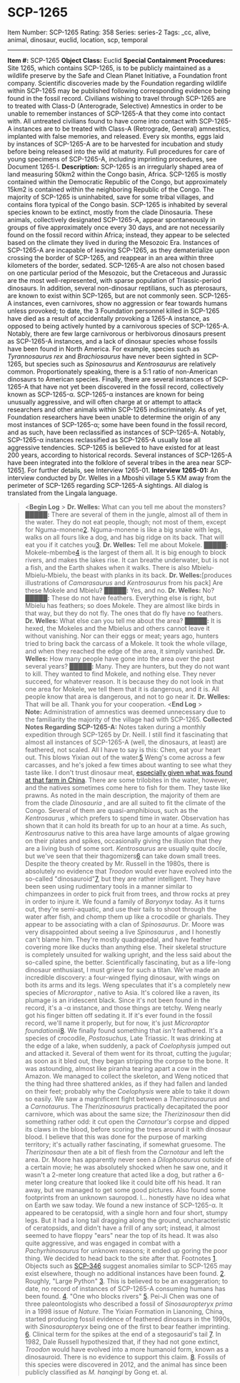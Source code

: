 # SCP-1265
Item Number: SCP-1265
Rating: 358
Series: series-2
Tags: _cc, alive, animal, dinosaur, euclid, location, scp, temporal

---

**Item #:** SCP-1265
**Object Class:** Euclid
**Special Containment Procedures:** Site 1265, which contains SCP-1265, is to be publicly maintained as a wildlife preserve by the Safe and Clean Planet Initiative, a Foundation front company. Scientific discoveries made by the Foundation regarding wildlife within SCP-1265 may be published following corresponding evidence being found in the fossil record.
Civilians wishing to travel through SCP-1265 are to treated with Class-D (Anterograde, Selective) Amnestics in order to be unable to remember instances of SCP-1265-A that they come into contact with. All untreated civilians found to have come into contact with SCP-1265-A instances are to be treated with Class-A (Retrograde, General) amnestics, implanted with false memories, and released.
Every six months, eggs laid by instances of SCP-1265-A are to be harvested for incubation and study before being released into the wild at maturity. Full procedures for care of young specimens of SCP-1265-A, including imprinting procedures, see Document 1265-I.
**Description:** SCP-1265 is an irregularly shaped area of land measuring 50km2 within the Congo basin, Africa. SCP-1265 is mostly contained within the Democratic Republic of the Congo, but approximately 15km2 is contained within the neighboring Republic of the Congo. The majority of SCP-1265 is uninhabited, save for some tribal villages, and contains flora typical of the Congo basin.
SCP-1265 is inhabited by several species known to be extinct, mostly from the clade Dinosauria. These animals, collectively designated SCP-1265-A, appear spontaneously in groups of five approximately once every 30 days, and are not necessarily found on the fossil record within Africa; instead, they appear to be selected based on the climate they lived in during the Mesozoic Era. Instances of SCP-1265-A are incapable of leaving SCP-1265, as they dematerialize upon crossing the border of SCP-1265, and reappear in an area within three kilometers of the border, sedated. SCP-1265-A are also not chosen based on one particular period of the Mesozoic, but the Cretaceous and Jurassic are the most well-represented, with sparse population of Triassic-period dinosaurs. In addition, several non-dinosaur reptilians, such as pterosaurs, are known to exist within SCP-1265, but are not commonly seen.
SCP-1265-A instances, even carnivores, show no aggression or fear towards humans unless provoked; to date, the 3 Foundation personnel killed in SCP-1265 have died as a result of accidentally provoking a 1265-A instance, as opposed to being actively hunted by a carnivorous species of SCP-1265-A.
Notably, there are few large carnivorous or herbivorous dinosaurs present as SCP-1265-A instances, and a lack of dinosaur species whose fossils have been found in North America. For example, species such as _Tyrannosaurus rex_ and _Brachiosaurus_ have never been sighted in SCP-1265, but species such as _Spinosaurus_ and _Kentrosaurus_ are relatively common. Proportionately speaking, there is a 5:1 ratio of non-American dinosaurs to American species.
Finally, there are several instances of SCP-1265-A that have not yet been discovered in the fossil record, collectively known as SCP-1265-α. SCP-1265-α instances are known for being unusually aggressive, and will often charge at or attempt to attack researchers and other animals within SCP-1265 indiscriminately. As of yet, Foundation researchers have been unable to determine the origin of any most instances of SCP-1265-α; some have been found in the fossil record, and as such, have been reclassified as instances of SCP-1265-A. Notably, SCP-1265-α instances reclassified as SCP-1265-A usually lose all aggressive tendencies.
SCP-1265 is believed to have existed for at least 200 years, according to historical records. Several instances of SCP-1265-A have been integrated into the folklore of several tribes in the area near SCP-1265[1](javascript:;). For further details, see Interview 1265-01.
**Interview 1265-01:** An interview conducted by Dr. Welles in a Mboshi village 5.5 KM away from the perimeter of SCP-1265 regarding SCP-1265-A sightings. All dialog is translated from the Lingala language.
> <**Begin Log** >
> **Dr. Welles:** What can you tell me about the monsters?
> **█████:** There are several of them in the jungle, almost all of them in the water. They do not eat people, though; not most of them, except for Nguma-monene[2](javascript:;). Nguma-monene is like a big snake with legs, walks on all fours like a dog, and has big ridge on its back. That will eat you if it catches you[3](javascript:;).
> **Dr. Welles:** Tell me about Mokele.
> **█████:** Mokele-mbembe[4](javascript:;) is the largest of them all. It is big enough to block rivers, and makes the lakes rise. It can breathe underwater, but is not a fish, and the Earth shakes when it walks. There is also Mbielu-Mbielu-Mbielu, the beast with planks in its back.
> **Dr. Welles:**[produces illustrations of _Camarasaurus_ and _Kentrosaurus_ from his pack] Are these Mokele and Mbielu?
> **█████:** Yes, and no.
> **Dr. Welles:** No?
> **█████:** These do not have feathers. Everything else is right, but Mbielu has feathers; so does Mokele. They are almost like birds in that way, but they do not fly. The ones that do fly have no feathers.
> **Dr. Welles:** What else can you tell me about the area?
> **█████:** It is hexed, the Mokeles and the Mbielus and others cannot leave it without vanishing. Nor can their eggs or meat; years ago, hunters tried to bring back the carcass of a Mokele. It took the whole village, and when they reached the edge of the area, it simply vanished.
> **Dr. Welles:** How many people have gone into the area over the past several years?
> **█████:** Many. They are hunters, but they do not want to kill. They wanted to find Mokele, and nothing else. They never succeed, for whatever reason. It is because they do not look in that one area for Mokele, we tell them that it is dangerous, and it is. All people know that area is dangerous, and not to go near it.
> **Dr. Welles:** That will be all. Thank you for your cooperation.
> <**End Log** >  
>  **Note:** Administration of amnestics was deemed unnecessary due to the familiarity the majority of the village had with SCP-1265.
**Collected Notes Regarding SCP-1265-A:** Notes taken during a monthly expedition through SCP-1265 by Dr. Neill.
> I still find it fascinating that almost all instances of SCP-1265-A (well, the dinosaurs, at least) are feathered, not scaled. All I have to say is this: Chen, eat your heart out. This blows Yixian out of the water.[5](javascript:;) Weng's come across a few carcasses, and he's joked a few times about wanting to see what they taste like. I don't trust dinosaur meat, [especially given what was found at that farm in China](/scp-563). There are some trilobites in the water, however, and the natives sometimes come here to fish for them. They taste like prawns.
> As noted in the main description, the majority of them are from the clade _Dinosauria_ , and are all suited to fit the climate of the Congo. Several of them are quasi-amphibious, such as the _Kentrosaurus_ , which prefers to spend time in water. Observation has shown that it can hold its breath for up to an hour at a time. As such, _Kentrosaurus_ native to this area have large amounts of algae growing on their plates and spikes, occasionally giving the illusion that they are a living bush of some sort. _Kentrosaurus_ are usually quite docile, but we've seen that their thagomizers[6](javascript:;) can take down small trees.
> Despite the theory created by Mr. Russell in the 1980s, there is absolutely no evidence that _Troodon_ would ever have evolved into the so-called "dinosauroid"[7](javascript:;), but they are rather intelligent. They have been seen using rudimentary tools in a manner similar to chimpanzees in order to pick fruit from trees, and throw rocks at prey in order to injure it.
> We found a family of _Baryonyx_ today. As it turns out, they're semi-aquatic, and use their tails to shoot through the water after fish, and chomp them up like a crocodile or gharials. They appear to be associating with a clan of _Spinosaurus_.
> Dr. Moore was very disappointed about seeing a live _Spinosaurus_ , and I honestly can't blame him. They're mostly quadrapedal, and have feather covering more like ducks than anything else. Their skeletal structure is completely unsuited for walking upright, and the less said about the so-called spine, the better. Scientifically fascinating, but as a life-long dinosaur enthusiast, I must grieve for such a titan.
> We've made an incredible discovery: a four-winged flying dinosaur, with wings on both its arms and its legs. Weng speculates that it's a completely new species of _Microraptor_ , native to Asia. It's colored like a raven, its plumage is an iridescent black. Since it's not been found in the record, it's a -α instance, and those things are tetchy. Weng nearly got his finger bitten off sedating it. If it's ever found in the fossil record, we'll name it properly, but for now, it's just _Microraptor foundationii_[8](javascript:;).
> We finally found something that _isn't_ feathered. It's a species of crocodile, _Postosuchus,_ Late Triassic. It was drinking at the edge of a lake, when suddenly, a pack of _Coelophysis_ jumped out and attacked it. Several of them went for its throat, cutting the jugular; as soon as it bled out, they began stripping the corpse to the bone. It was astounding, almost like piranha tearing apart a cow in the Amazon.
> We managed to collect the skeleton, and Weng noticed that the thing had three shattered ankles, as if they had fallen and landed on their feet; probably why the _Coelophysis_ were able to take it down so easily.
> We saw a magnificent fight between a _Therizinosaurus_ and a _Carnotaurus_. The _Therizinosaurus_ practically decapitated the poor carnivore, which was about the same size; the _Therizinosaur_ then did something rather odd: it cut open the _Carnotaur's_ corpse and dipped its claws in the blood, before scoring the trees around it with dinosaur blood. I believe that this was done for the purpose of marking territory; it's actually rather fascinating, if somewhat gruesome. The _Therizinosaur_ then ate a bit of flesh from the _Carnotaur_ and left the area.
> Dr. Moore has apparently never seen a _Dilophosaurus_ outside of a certain movie; he was absolutely shocked when he saw one, and it wasn't a 2-meter long creature that acted like a dog, but rather a 6-meter long creature that looked like it could bite off his head. It ran away, but we managed to get some good pictures. Also found some footprints from an unknown sauropod.
> I… honestly have no idea what on Earth we saw today.
> We found a new instance of SCP-1265-α. It appeared to be ceratopsid, with a single horn and four short, stumpy legs. But it had a long tail dragging along the ground, uncharacteristic of ceratopsids, and didn't have a frill of any sort; instead, it almost seemed to have floppy "ears" near the top of its head. It was also quite aggressive, and was engaged in combat with a _Pachyrhinosaurus_ for unknown reasons; it ended up goring the poor thing. We decided to head back to the site after that.
Footnotes
[1](javascript:;). Objects such as [SCP-346](/scp-346) suggest anomalies similar to SCP-1265 may exist elsewhere, though no additional instances have been found.
[2](javascript:;). Roughly, "Large Python"
[3](javascript:;). This is believed to be an exaggeration; to date, no record of instances of SCP-1265-A consuming humans has been found.
[4](javascript:;). "One who blocks rivers"
[5](javascript:;). Pei-Ji Chen was one of three paleontologists who described a fossil of _Sinosauropteryx prima_ in a 1998 issue of _Nature_. The Yixian Formation in Lianoning, China, started producing fossil evidence of feathered dinosaurs in the 1990s, with _Sinosauropteryx_ being one of the first to bear feather imprinting.
[6](javascript:;). Clinical term for the spikes at the end of a stegosaurid's tail
[7](javascript:;). In 1982, Dale Russell hypothesized that, if they had not gone extinct, _Troodon_ would have evolved into a more humanoid form, known as a dinosauroid. There is no evidence to support this claim.
[8](javascript:;). Fossils of this species were discovered in 2012, and the animal has since been publicly classified as _M. hanqingi_ by Gong et. al.